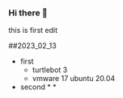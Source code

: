 ### Hi there 👋

<!--
**taeguen915/taeguen915** is a ✨ _special_ ✨ repository because its `README.md` (this file) appears on your GitHub profile.

Here are some ideas to get you started:

- 🔭 I’m currently working on ...
- 🌱 I’m currently learning ...
- 👯 I’m looking to collaborate on ...
- 🤔 I’m looking for help with ...
- 💬 Ask me about ...
- 📫 How to reach me: ...
- 😄 Pronouns: ...
- ⚡ Fun fact: ...
-->
this is first edit


##2023_02_13
*   first
    * turtlebot 3
    * vmware 17 ubuntu 20.04
*   second
    * 
    *
    
